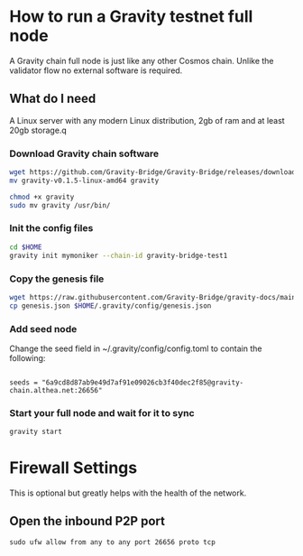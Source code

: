 # How to run a Gravity testnet full node

A Gravity chain full node is just like any other Cosmos chain.
Unlike the validator flow no external software is required.

## What do I need

A Linux server with any modern Linux distribution, 2gb of ram and at least 20gb storage.q

### Download Gravity chain software

```bash
wget https://github.com/Gravity-Bridge/Gravity-Bridge/releases/download/v1.0.0/gravity-v0.1.5-linux-amd64
mv gravity-v0.1.5-linux-amd64 gravity

chmod +x gravity
sudo mv gravity /usr/bin/
```

### Init the config files

```bash
cd $HOME
gravity init mymoniker --chain-id gravity-bridge-test1
```

### Copy the genesis file

```bash
wget https://raw.githubusercontent.com/Gravity-Bridge/gravity-docs/main/genesis.json
cp genesis.json $HOME/.gravity/config/genesis.json
```

### Add seed node

Change the seed field in ~/.gravity/config/config.toml to contain the following:

```text

seeds = "6a9cd8d87ab9e49d7af91e09026cb3f40dec2f85@gravity-chain.althea.net:26656"

```

### Start your full node and wait for it to sync

```bash
gravity start
```

# Firewall Settings

This is optional but greatly helps with the health of the network. 

## Open the inbound P2P port
```
sudo ufw allow from any to any port 26656 proto tcp
```
